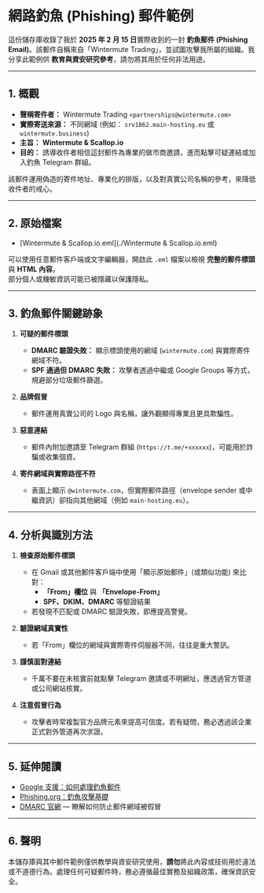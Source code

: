 # 網路釣魚 (Phishing) 郵件範例

這份儲存庫收錄了我於 **2025 年 2 月 15 日**實際收到的一封 **釣魚郵件 (Phishing Email)**。該郵件自稱來自「Wintermute Trading」，並試圖攻擊我所屬的組織。我分享此範例供 **教育與資安研究參考**，請勿將其用於任何非法用途。

---

## 1. 概觀

- **聲稱寄件者：** Wintermute Trading `<partnerships@wintermute.com>`
- **實際寄送來源：** 不同網域 (例如： `srv1862.main-hosting.eu` 或 `wintermute.business`)
- **主旨：** **Wintermute & Scallop.io**
- **目的：** 誘導收件者相信這封郵件為專業的做市商邀請，進而點擊可疑連結或加入釣魚 Telegram 群組。

該郵件運用偽造的寄件地址、專業化的排版，以及對真實公司名稱的參考，來降低收件者的戒心。

---

## 2. 原始檔案

- [Wintermute & Scallop.io.eml](./Wintermute & Scallop.io.eml)

可以使用任意郵件客戶端或文字編輯器，開啟此 `.eml` 檔案以檢視 **完整的郵件標頭** 與 **HTML 內容**。  
部分個人或機敏資訊可能已被隱藏以保護隱私。

---

## 3. 釣魚郵件關鍵跡象

1. **可疑的郵件標頭**  
   - **DMARC 驗證失敗：** 顯示標頭使用的網域 (`wintermute.com`) 與實際寄件網域不符。  
   - **SPF 通過但 DMARC 失敗：** 攻擊者透過中繼或 Google Groups 等方式，規避部分垃圾郵件篩選。

2. **品牌假冒**  
   - 郵件運用真實公司的 Logo 與名稱，讓外觀顯得專業且更具欺騙性。

3. **惡意連結**  
   - 郵件內附加邀請至 Telegram 群組 (`https://t.me/+xxxxxx`)，可能用於詐騙或收集個資。

4. **寄件網域與實際路徑不符**  
   - 表面上顯示 `@wintermute.com`，但實際郵件路徑（envelope sender 或中繼資訊）卻指向其他網域（例如 `main-hosting.eu`）。

---

## 4. 分析與識別方法

1. **檢查原始郵件標頭**  
   - 在 Gmail 或其他郵件客戶端中使用「顯示原始郵件」(或類似功能) 來比對：  
     - **「From」欄位** 與 **「Envelope-From」**  
     - **SPF、DKIM、DMARC** 等驗證結果  
   - 若發現不匹配或 DMARC 驗證失敗，即應提高警覺。

2. **驗證網域真實性**  
   - 若「From」欄位的網域與實際寄件伺服器不同，往往是重大警訊。

3. **謹慎面對連結**  
   - 千萬不要在未核實前就點擊 Telegram 邀請或不明網址，應透過官方管道或公司網站核實。

4. **注意假冒行為**  
   - 攻擊者時常複製官方品牌元素來提高可信度。若有疑問，務必透過該企業正式對外管道再次求證。

---

## 5. 延伸閱讀

- [Google 支援：如何處理釣魚郵件](https://support.google.com/mail/answer/8253)
- [Phishing.org：釣魚攻擊基礎](http://www.phishing.org/)
- [DMARC 官網](https://dmarc.org/) — 瞭解如何防止郵件網域被假冒

---

## 6. 聲明

本儲存庫與其中郵件範例僅供教學與資安研究使用，**請勿**將此內容或技術用於違法或不道德行為。處理任何可疑郵件時，務必遵循最佳實務及組織政策，確保資訊安全。  
